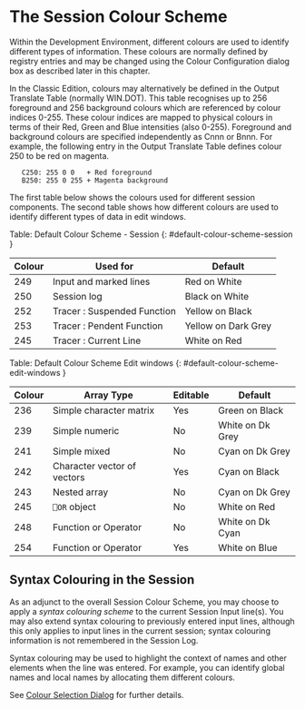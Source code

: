 <h1 class="heading"><span class="name">The Session Colour Scheme</span></h1>

Within the Development Environment, different colours are used to identify different types of information. These colours are normally defined by registry entries and may be changed using the Colour Configuration dialog box as described later in this chapter.

In the Classic Edition, colours may alternatively be defined in the Output Translate Table (normally WIN.DOT). This table recognises up to 256 foreground and 256 background colours which are referenced by colour indices 0-255. These colour indices are mapped to physical colours in terms of their Red, Green and Blue intensities (also 0-255). Foreground and background colours are specified independently as Cnnn or Bnnn. For example, the following entry in the Output Translate Table defines colour 250 to be red on magenta.
```
   C250: 255 0 0   + Red foreground
   B250: 255 0 255 + Magenta background
```

The first table below shows the colours used for different session components. The second table shows how different colours are used to identify different types of data in edit windows.

Table: Default Colour Scheme - Session {: #default-colour-scheme-session }

|Colour|Used for                   |Default            |
|------|---------------------------|-------------------|
|249   |Input and marked lines     |Red on White       |
|250   |Session log                |Black on White     |
|252   |Tracer : Suspended Function|Yellow on Black    |
|253   |Tracer : Pendent Function  |Yellow on Dark Grey|
|245   |Tracer : Current Line      |White on Red       |

Table: Default Colour Scheme Edit windows {: #default-colour-scheme-edit-windows }

|Colour|Array Type                 |Editable|Default         |
|------|---------------------------|--------|----------------|
|236   |Simple character matrix    |Yes     |Green on Black  |
|239   |Simple numeric             |No      |White on Dk Grey|
|241   |Simple mixed               |No      |Cyan on Dk Grey |
|242   |Character vector of vectors|Yes     |Cyan on Black   |
|243   |Nested array               |No      |Cyan on Dk Grey |
|245   |`⎕OR` object               |No      |White on Red    |
|248   |Function or Operator       |No      |White on Dk Cyan|
|254   |Function or Operator       |Yes     |White on Blue   |

## Syntax Colouring in the Session

As an adjunct to the overall Session Colour Scheme, you may choose to apply a *syntax colouring scheme* to the current Session Input line(s). You may also extend syntax colouring to previously entered input lines, although this only applies to input lines in the current session; syntax colouring information is not remembered in the Session Log.

Syntax colouring may be used to highlight the context of names and other elements when the line was entered. For example, you can identify global names and local names by allocating them different colours.

See [Colour Selection Dialog](../../windows-installation-and-configuration-guide/configuring-the-ide/colour-selection-dialog) for further details.
